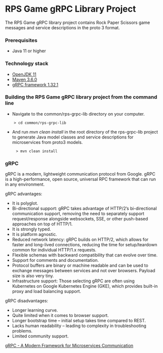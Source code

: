# RPS Game gRPC Library Project

The RPS Game gRPC library project contains Rock Paper Scissors game messages and service descriptions in the proto 3 format.

### Prerequisites

* Java 11 or higher

### Technology stack

* [OpenJDK 11](https://openjdk.java.net/projects/jdk/11)  
* [Maven 3.6.0](https://maven.apache.org)  
* [gRPC framework 1.32.1](https://grpc.io/docs/languages/java/quickstart)

### Building the RPS Game gRPC library project from the command line

* Navigate to the common/rps-grpc-lib directory on your computer.

```
    > cd common/rps-grpc-lib
```

* And run _mvn clean install_ in the root directory of the rps-grpc-lib project to generate Java model classes and service descriptions for microservices from proto3 models.

```
     > mvn clean install
```

### gRPC

gRPC is a modern, lightweight communication protocol from Google. gRPC is a high-performance, open source, universal RPC framework that can run in any environment.

gRPC advantages:

* It is polyglot.  
* Bi-directional support: gRPC takes advantage of HTTP/2’s bi-directional communication support, removing the need to separately support request/response alongside websockets, SSE, or other push-based approaches on top of HTTP/1.
* It is strongly typed.  
* It is platform agnostic.  
* Reduced network latency: gRPC builds on HTTP/2, which allows for faster and long-lived connections, reducing the time for setup/teardown common for individual HTTP/1.x requests.
* Flexible schemas with backward compatibility that can evolve over time.
* Support for comments and documentation.
* Protocol buffers are binary or machine readable and can be used to exchange messages between services and not over browsers. Payload size is also very tiny.
* Infrastructure support: Those selecting gRPC are often using Kubernetes on Google Kubernetes Engine (GKE), which provides built-in proxy and load balancing support.
  
gRPC disadvantages:

* Longer learning curve.
* Quite limited when it comes to browser support.
* Longer bootstrap time – initial setup takes time compared to REST.
* Lacks human readability – leading to complexity in troubleshooting problems.
* Limited community support.

[gRPC - A Modern Framework for Microservices Communication](https://www.capitalone.com/tech/software-engineering/grpc-framework-for-microservices-communication)